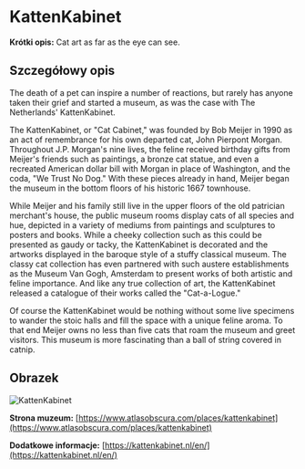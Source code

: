 # KattenKabinet

**Krótki opis:**
Cat art as far as the eye can see.

## Szczegółowy opis

The death of a pet can inspire a number of reactions, but rarely has anyone taken their grief and started a museum, as was the case with The Netherlands' KattenKabinet.

The KattenKabinet, or "Cat Cabinet," was founded by Bob Meijer in 1990 as an act of remembrance for his own departed cat, John Pierpont Morgan. Throughout J.P. Morgan's nine lives, the feline received birthday gifts from Meijer's friends such as paintings, a bronze cat statue, and even a recreated American dollar bill with Morgan in place of Washington, and the coda, "We Trust No Dog." With these pieces already in hand, Meijer began the museum in the bottom floors of his historic 1667 townhouse.

While Meijer and his family still live in the upper floors of the old patrician merchant's house, the public museum rooms display cats of all species and hue, depicted in a variety of mediums from paintings and sculptures to posters and books. While a cheeky collection such as this could be presented as gaudy or tacky, the KattenKabinet is decorated and the artworks displayed in the baroque style of a stuffy classical museum. The classy cat collection has even partnered with such austere establishments as the Museum Van Gogh, Amsterdam to present works of both artistic and feline importance. And like any true collection of art, the KattenKabinet released a catalogue of their works called the "Cat-a-Logue."

Of course the KattenKabinet would be nothing without some live specimens to wander the stoic halls and fill the space with a unique feline aroma. To that end Meijer owns no less than five cats that roam the museum and greet visitors. This museum is more fascinating than a ball of string covered in catnip.

## Obrazek

![KattenKabinet](https://ourlittlelifestyle.com/wp-content/uploads/2023/06/KattenKabinet-Amsterdam04-jpg.webp)

**Strona muzeum:** [https://www.atlasobscura.com/places/kattenkabinet](https://www.atlasobscura.com/places/kattenkabinet)

**Dodatkowe informacje:** [https://kattenkabinet.nl/en/](https://kattenkabinet.nl/en/)


